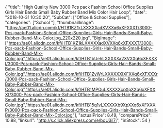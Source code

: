 {
	"title": "High Quality New 3000 Pcs pack Fashion School Office Supplies Girls Hair Bands Small Baby Rubber Band Mix Color Hair Loop",
	"date": "2018-10-31 10:30:20",
	"SubCat": ["Office & School Supplies"],
	"categories": ["School "],
	"thumbnailImage": "https://ae01.alicdn.com/kf/HTB1KZ1kLXXXXXadXVXXq6xXFXXXT/3000-Pcs-pack-Fashion-School-Office-Supplies-Girls-Hair-Bands-Small-Baby-Rubber-Band-Mix-Color.jpg_220x220.jpg",
	"BigImage": ["https://ae01.alicdn.com/kf/HTB1KZ1kLXXXXXadXVXXq6xXFXXXT/3000-Pcs-pack-Fashion-School-Office-Supplies-Girls-Hair-Bands-Small-Baby-Rubber-Band-Mix-Color.jpg","https://ae01.alicdn.com/kf/HTB1bUehLXXXXXa2XVXXq6xXFXXXI/3000-Pcs-pack-Fashion-School-Office-Supplies-Girls-Hair-Bands-Small-Baby-Rubber-Band-Mix-Color.jpg","https://ae01.alicdn.com/kf/HTB1ZyWrLXXXXXXIXFXXq6xXFXXXr/3000-Pcs-pack-Fashion-School-Office-Supplies-Girls-Hair-Bands-Small-Baby-Rubber-Band-Mix-Color.jpg","https://ae01.alicdn.com/kf/HTB1MPOuLXXXXXcpXpXXq6xXFXXXf/3000-Pcs-pack-Fashion-School-Office-Supplies-Girls-Hair-Bands-Small-Baby-Rubber-Band-Mix-Color.jpg","https://ae01.alicdn.com/kf/HTB15q1vLXXXXXb9XpXXq6xXFXXXP/3000-Pcs-pack-Fashion-School-Office-Supplies-Girls-Hair-Bands-Small-Baby-Rubber-Band-Mix-Color.jpg"],
	"actualPrice": 8.49,
	"comparePrice": 10.88,
	"linkurl": "http://s.click.aliexpress.com/e/boU3il7i",
	"inStock": 54
}
